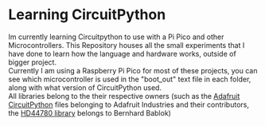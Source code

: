 # Learning CircuitPython
 Im currently learning Circuitpython to use with a Pi Pico and other Microcontrollers. This Repository houses all the small experiments that I have done to learn how the language and hardware works, outside of bigger project.<br/>
 Currently I am using a Raspberry Pi Pico for most of these projects, you can see which microcontroller is used in the "boot_out" text file in each folder, along with what version of CircuitPython used.<br/>
 All libraries belong to the their respective owners (such as the [Adafruit CircuitPython](https://github.com/adafruit/circuitpython) files belonging to Adafruit Industries and their contributors, the [HD44780 library](https://github.com/bablokb/circuitpython-hd44780) belongs to Bernhard Bablok)<br/>
